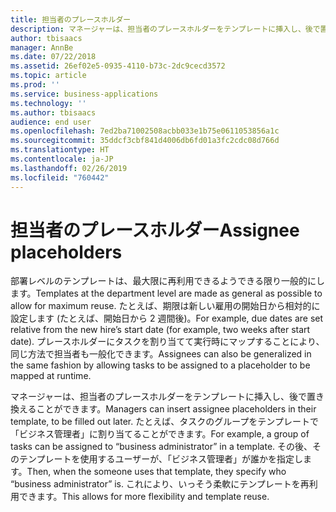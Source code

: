 ```yaml
---
title: 担当者のプレースホルダー
description: マネージャーは、担当者のプレースホルダーをテンプレートに挿入し、後で置き換えることができます。
author: tbisaacs
manager: AnnBe
ms.date: 07/22/2018
ms.assetid: 26ef02e5-0935-4110-b73c-2dc9cecd3572
ms.topic: article
ms.prod: ''
ms.service: business-applications
ms.technology: ''
ms.author: tbisaacs
audience: end user
ms.openlocfilehash: 7ed2ba71002508acbb033e1b75e0611053856a1c
ms.sourcegitcommit: 35ddcf3cbf841d4006db6fd01a3fc2cdc08d766d
ms.translationtype: HT
ms.contentlocale: ja-JP
ms.lasthandoff: 02/26/2019
ms.locfileid: "760442"
---
```

#  <a name="assignee-placeholders"></a><span data-ttu-id="e5345-103">担当者のプレースホルダー</span><span class="sxs-lookup"><span data-stu-id="e5345-103">Assignee placeholders</span></span>




<span data-ttu-id="e5345-104">部署レベルのテンプレートは、最大限に再利用できるようできる限り一般的にします。</span><span class="sxs-lookup"><span data-stu-id="e5345-104">Templates at the department level are made as general as possible to allow for maximum reuse.</span></span> <span data-ttu-id="e5345-105">たとえば、期限は新しい雇用の開始日から相対的に設定します (たとえば、開始日から 2 週間後)。</span><span class="sxs-lookup"><span data-stu-id="e5345-105">For example, due dates are set relative from the new hire’s start date (for example, two weeks after start date).</span></span> <span data-ttu-id="e5345-106">プレースホルダーにタスクを割り当てて実行時にマップすることにより、同じ方法で担当者も一般化できます。</span><span class="sxs-lookup"><span data-stu-id="e5345-106">Assignees can also be generalized in the same fashion by allowing tasks to be assigned to a placeholder to be mapped at runtime.</span></span>

<span data-ttu-id="e5345-107">マネージャーは、担当者のプレースホルダーをテンプレートに挿入し、後で置き換えることができます。</span><span class="sxs-lookup"><span data-stu-id="e5345-107">Managers can insert assignee placeholders in their template, to be filled out later.</span></span> <span data-ttu-id="e5345-108">たとえば、タスクのグループをテンプレートで「ビジネス管理者」に割り当てることができます。</span><span class="sxs-lookup"><span data-stu-id="e5345-108">For example, a group of tasks can be assigned to “business administrator” in a template.</span></span> <span data-ttu-id="e5345-109">その後、そのテンプレートを使用するユーザーが、「ビジネス管理者」が誰かを指定します。</span><span class="sxs-lookup"><span data-stu-id="e5345-109">Then, when the someone uses that template, they specify who “business administrator” is.</span></span> <span data-ttu-id="e5345-110">これにより、いっそう柔軟にテンプレートを再利用できます。</span><span class="sxs-lookup"><span data-stu-id="e5345-110">This allows for more flexibility and template reuse.</span></span>

<!--
# Who uses this feature
All customers
# License required
Talent license 
# Development status
In development
# Target timeframe
Public Preview: July
-->
